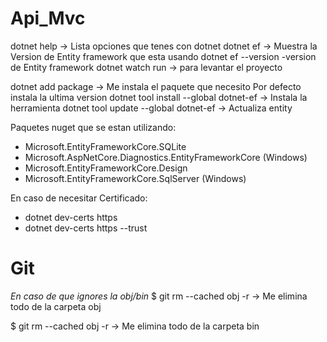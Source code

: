 # Api_Mvc

dotnet help -> Lista opciones que tenes con dotnet
dotnet ef -> Muestra la Version de Entity framework que esta usando
dotnet ef --version -version de Entity framework
dotnet watch run -> para levantar el proyecto

dotnet add package -> Me instala el paquete que necesito 
Por defecto instala la ultima version
dotnet tool install --global dotnet-ef -> Instala la herramienta
dotnet tool update --global dotnet-ef -> Actualiza entity

Paquetes nuget que se estan utilizando: 

- Microsoft.EntityFrameworkCore.SQLite
- Microsoft.AspNetCore.Diagnostics.EntityFrameworkCore (Windows)
- Microsoft.EntityFrameworkCore.Design
- Microsoft.EntityFrameworkCore.SqlServer (Windows)


En caso de necesitar Certificado: 
- dotnet dev-certs https
- dotnet dev-certs https --trust



# Git
*En caso de que ignores la obj/bin*
$ git rm --cached obj -r -> Me elimina todo de la carpeta obj

$ git rm --cached obj -r -> Me elimina todo de la carpeta bin

